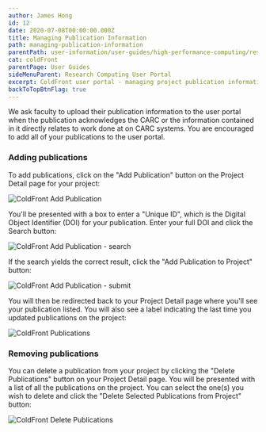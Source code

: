 ```yaml
---
author: James Hong
id: 12
date: 2020-07-08T00:00:00.000Z
title: Managing Publication Information
path: managing-publication-information
parentPath: user-information/user-guides/high-performance-computing/research-computing-user-portal
cat: coldFront
parentPage: User Guides
sideMenuParent: Research Computing User Portal
excerpt: ColdFront user portal - managing project publication information
backToTopBtnFlag: true
---
```


We ask faculty to upload their publication information to the user portal when the publication acknowledges the CARC or the information contained in it directly relates to work done at on CARC systems. You are encouraged to add all of your publications to the user portal.

### Adding publications

To add publications, click on the "Add Publication" button on the Project Detail page for your project:

![ColdFront Add Publication](/images/coldfront_project_addpublication.jpg)

You'll be presented with a box to enter a "Unique ID", which is the Digital Object Identifier (DOI) for your publication. Enter your full DOI and click the Search button:

![ColdFront Add Publication - search](/images/coldfront_project_addpublication_enter1.jpg)

If the search yields the correct result, click the "Add Publication to Project" button:

![ColdFront Add Publication - submit](/images/coldfront_project_addpublication_enter2.jpg)

You will then be redirected back to your Project Detail page where you'll see your publication listed.  You will also see a label indicating the last time you updated publications on the project:

![ColdFront Publications](/images/coldfront_project_publications.jpg)

### Removing publications

You can delete a publication from your project by clicking the "Delete Publications" button on your Project Detail page.  You will be presented with a list of all the publications on the project. You can select the one(s) you wish to delete and click the "Delete Selected Publications from Project" button:

![ColdFront Delete Publications](/images/coldfront_project_deletepublication.jpg)
